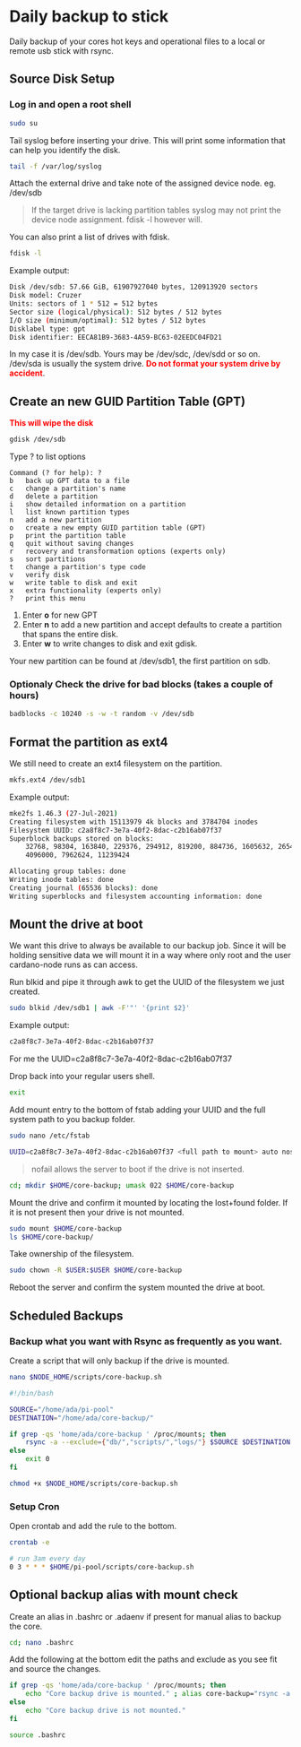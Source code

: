 # Daily backup to stick

Daily backup of your cores hot keys and operational files to a local or remote usb stick with rsync.

## Source Disk Setup

### Log in and open a root shell

```bash
sudo su
```

Tail syslog before inserting your drive. This will print some information that can help you identify the disk.

```bash
tail -f /var/log/syslog
```

Attach the external drive and take note of the assigned device node. eg. /dev/sdb

> If the target drive is lacking partition tables syslog may not print the device node assignment. fdisk -l however will.

You can also print a list of drives with fdisk.

```bash
fdisk -l
```

Example output:

```bash
Disk /dev/sdb: 57.66 GiB, 61907927040 bytes, 120913920 sectors
Disk model: Cruzer
Units: sectors of 1 * 512 = 512 bytes
Sector size (logical/physical): 512 bytes / 512 bytes
I/O size (minimum/optimal): 512 bytes / 512 bytes
Disklabel type: gpt
Disk identifier: EECA81B9-3683-4A59-BC63-02EEDC04FD21
```

In my case it is /dev/sdb. Yours may be /dev/sdc, /dev/sdd or so on. /dev/sda is usually the system drive.
**<span style="color:red">Do not format your system drive by accident</span>**.

## Create an new GUID Partition Table (GPT)

**<span style="color:red">This will wipe the disk</span>**

```bash
gdisk /dev/sdb
```

Type ? to list options

```
Command (? for help): ?
b	back up GPT data to a file
c	change a partition's name
d	delete a partition
i	show detailed information on a partition
l	list known partition types
n	add a new partition
o	create a new empty GUID partition table (GPT)
p	print the partition table
q	quit without saving changes
r	recovery and transformation options (experts only)
s	sort partitions
t	change a partition's type code
v	verify disk
w	write table to disk and exit
x	extra functionality (experts only)
?	print this menu
```

1. Enter **o** for new GPT
2. Enter **n** to add a new partition and accept defaults to create a partition that spans the entire disk.
3. Enter **w** to write changes to disk and exit gdisk.

Your new partition can be found at /dev/sdb1, the first partition on sdb.

### Optionaly Check the drive for bad blocks (takes a couple of hours)

```bash
badblocks -c 10240 -s -w -t random -v /dev/sdb
```

## Format the partition as ext4

We still need to create an ext4 filesystem on the partition.

```bash
mkfs.ext4 /dev/sdb1
```

Example output:

```bash
mke2fs 1.46.3 (27-Jul-2021)
Creating filesystem with 15113979 4k blocks and 3784704 inodes
Filesystem UUID: c2a8f8c7-3e7a-40f2-8dac-c2b16ab07f37
Superblock backups stored on blocks:
	32768, 98304, 163840, 229376, 294912, 819200, 884736, 1605632, 2654208,
	4096000, 7962624, 11239424

Allocating group tables: done
Writing inode tables: done
Creating journal (65536 blocks): done
Writing superblocks and filesystem accounting information: done
```

## Mount the drive at boot

We want this drive to always be available to our backup job. Since it will be holding sensitive data we will mount it in a way where only root and the user cardano-node runs as can access.

Run blkid and pipe it through awk to get the UUID of the filesystem we just created.

```bash
sudo blkid /dev/sdb1 | awk -F'"' '{print $2}'
```

Example output:

```bash
c2a8f8c7-3e7a-40f2-8dac-c2b16ab07f37
```

For me the UUID=c2a8f8c7-3e7a-40f2-8dac-c2b16ab07f37

Drop back into your regular users shell.

```bash
exit
```

Add mount entry to the bottom of fstab adding your UUID and the full system path to you backup folder.

```bash
sudo nano /etc/fstab
```

```bash
UUID=c2a8f8c7-3e7a-40f2-8dac-c2b16ab07f37 <full path to mount> auto nosuid,nodev,nofail 0 1
```

> nofail allows the server to boot if the drive is not inserted.

```bash
cd; mkdir $HOME/core-backup; umask 022 $HOME/core-backup
```

Mount the drive and confirm it mounted by locating the lost+found folder. If it is not present then your drive is not mounted.

```bash
sudo mount $HOME/core-backup
ls $HOME/core-backup/
```

Take ownership of the filesystem.

```bash
sudo chown -R $USER:$USER $HOME/core-backup
```

Reboot the server and confirm the system mounted the drive at boot.

## Scheduled Backups

### Backup what you want with Rsync as frequently as you want.

Create a script that will only backup if the drive is mounted.

```bash
nano $NODE_HOME/scripts/core-backup.sh
```

```bash
#!/bin/bash

SOURCE="/home/ada/pi-pool"
DESTINATION="/home/ada/core-backup/"

if grep -qs 'home/ada/core-backup ' /proc/mounts; then
    rsync -a --exclude={"db/","scripts/","logs/"} $SOURCE $DESTINATION
else
    exit 0
fi
```

```bash
chmod +x $NODE_HOME/scripts/core-backup.sh
```

### Setup Cron

Open crontab and add the rule to the bottom.

```bash
crontab -e
```

```bash
# run 3am every day
0 3 * * * $HOME/pi-pool/scripts/core-backup.sh
```

## Optional backup alias with mount check

Create an alias in .bashrc or .adaenv if present for manual alias to backup the core.

```bash
cd; nano .bashrc
```

Add the following at the bottom edit the paths and exclude as you see fit and source the changes.

```bash
if grep -qs 'home/ada/core-backup ' /proc/mounts; then
    echo "Core backup drive is mounted." ; alias core-backup="rsync -a --exclude={"db/","scripts/","logs/"} $NODE_HOME $HOME/core-backup/"
else
    echo "Core backup drive is not mounted."
fi

```

```bash
source .bashrc
```
